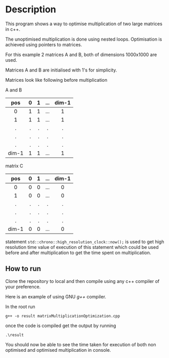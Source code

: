 # Description
This program shows a way to optimise multiplication of two large matrices in c++.

The unoptimised multiplication is done using nested loops.
Optimisation is achieved using pointers to matrices.

For this example 2 matrices A and B, both of dimensions 1000x1000 are used.

Matrices A and B are initialised with 1's for simplicity.

Matrices look like following before multiplication

A and B

pos|0|1|...|dim-1
:---:|:---:|:---:|:---:|:---:
0|1|1|...|1
1|1|1|...|1
.|.|.|.|.
.|.|.|.|.
.|.|.|.|.
dim-1|1|1|...|1

matrix C

pos|0|1|...|dim-1
:---:|:---:|:---:|:---:|:---:
0|0|0|...|0
1|0|0|...|0
.|.|.|.|.
.|.|.|.|.
.|.|.|.|.
dim-1|0|0|...|0

statement `std::chrono::high_resolution_clock::now();` is used to get high resolution time value of execution of this statement which could be used before and after multiplication to get the time spent on multiplication.

## How to run
Clone the repository to local and then compile using any c++ compiler of your preference.

Here is an example of using GNU *g++* compiler.

In the root run
```
g++ -o result matrixMultiplicationOptimization.cpp
```
once the code is compiled get the output by running
```
.\result
```

You should now be able to see the time taken for execution of both non optimised and optimised multiplication in console.